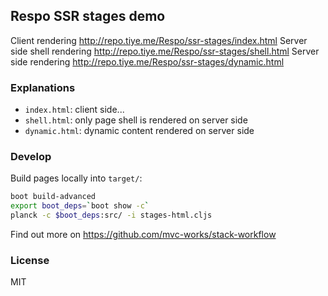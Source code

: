
Respo SSR stages demo
----

Client rendering http://repo.tiye.me/Respo/ssr-stages/index.html
Server side shell rendering http://repo.tiye.me/Respo/ssr-stages/shell.html
Server side rendering http://repo.tiye.me/Respo/ssr-stages/dynamic.html

### Explanations

* `index.html`: client side...
* `shell.html`: only page shell is rendered on server side
* `dynamic.html`: dynamic content rendered on server side

### Develop

Build pages locally into `target/`:

```bash
boot build-advanced
export boot_deps=`boot show -c`
planck -c $boot_deps:src/ -i stages-html.cljs
```

Find out more on https://github.com/mvc-works/stack-workflow

### License

MIT
